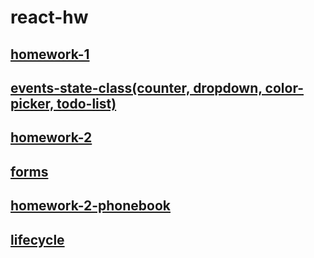 # react-hw

## [homework-1](hw-1)

## [events-state-class(counter, dropdown, color-picker, todo-list)](events-state-class)

## [homework-2](hw-2)

## [forms](forms)

## [homework-2-phonebook](hw-2-phonebook)

## [lifecycle](lifecycle)
